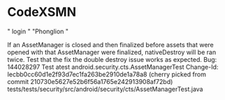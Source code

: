 # CodeXSMN
 " login " "Phonglion "

 
If an AssetManager is closed and then finalized before assets that were opened with that AssetManager were finalized, nativeDestroy will be ran twice. Test that the fix the double destroy issue works as expected. Bug: 144028297 Test atest android.security.cts.AssetManagerTest Change-Id: Iecbb0cc60d1e2f93d7ec1fa263be2910de1a78a8 (cherry picked from commit 210730e5627e52b6f56a1765e242913908af72bd) tests/tests/security/src/android/security/cts/AssetManagerTest.java 
